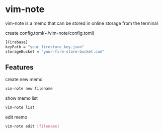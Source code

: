 # vim-note
vim-note is a memo that can be stored in online storage from the terminal


create config.toml(~/vim-note/config.toml)
```bash
[Firebase]
keyPath = "your_firestore_key.json"
storageBucket = "your-fire-store-bucket.com"
```


## Features
create new memo
```bash
vim-note new filename
```

show memo list
```bash
vim-note list
```


edit memo
```bash
vim-note edit [filename]
```
